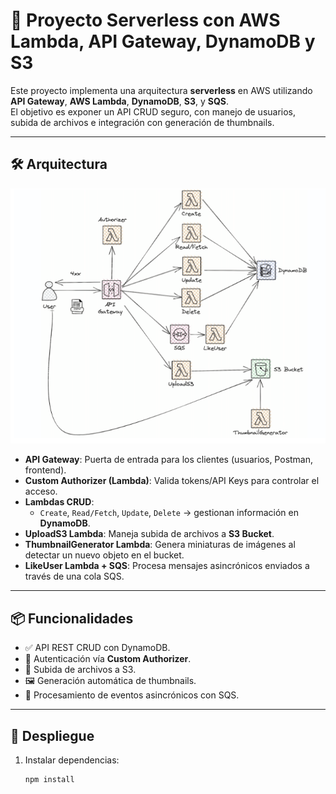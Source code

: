 # 🚀 Proyecto Serverless con AWS Lambda, API Gateway, DynamoDB y S3

Este proyecto implementa una arquitectura **serverless** en AWS utilizando **API Gateway**, **AWS Lambda**, **DynamoDB**, **S3**, y **SQS**.  
El objetivo es exponer un API CRUD seguro, con manejo de usuarios, subida de archivos e integración con generación de thumbnails.

---

## 🛠️ Arquitectura

![Arquitectura del Proyecto](docs/arquitectura.png)

- **API Gateway**: Puerta de entrada para los clientes (usuarios, Postman, frontend).  
- **Custom Authorizer (Lambda)**: Valida tokens/API Keys para controlar el acceso.  
- **Lambdas CRUD**:
  - `Create`, `Read/Fetch`, `Update`, `Delete` → gestionan información en **DynamoDB**.  
- **UploadS3 Lambda**: Maneja subida de archivos a **S3 Bucket**.  
- **ThumbnailGenerator Lambda**: Genera miniaturas de imágenes al detectar un nuevo objeto en el bucket.  
- **LikeUser Lambda + SQS**: Procesa mensajes asincrónicos enviados a través de una cola SQS.  

---

## 📦 Funcionalidades

- ✅ API REST CRUD con DynamoDB.  
- 🔐 Autenticación vía **Custom Authorizer**.  
- 📂 Subida de archivos a S3.  
- 🖼️ Generación automática de thumbnails.  
- 📩 Procesamiento de eventos asincrónicos con SQS.  

---

## 🚀 Despliegue

1. Instalar dependencias:

   ```bash
   npm install
